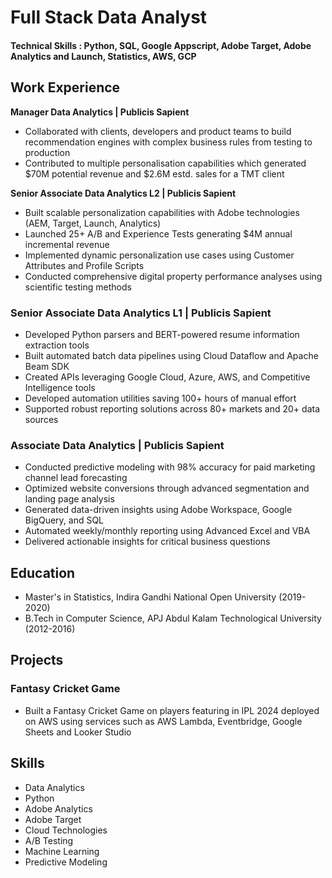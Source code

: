 # Full Stack Data Analyst

#### Technical Skills : Python, SQL, Google Appscript, Adobe Target, Adobe Analytics and Launch, Statistics, AWS, GCP

## Work Experience

**Manager Data Analytics | Publicis Sapient**
- Collaborated with clients, developers and product teams to build recommendation engines with complex business rules from testing to production
- Contributed to multiple personalisation capabilities which generated $70M potential revenue and $2.6M estd. sales for a TMT client

**Senior Associate Data Analytics L2 | Publicis Sapient**
- Built scalable personalization capabilities with Adobe technologies (AEM, Target, Launch, Analytics)
- Launched 25+ A/B and Experience Tests generating $4M annual incremental revenue
- Implemented dynamic personalization use cases using Customer Attributes and Profile Scripts
- Conducted comprehensive digital property performance analyses using scientific testing methods

### Senior Associate Data Analytics L1 | Publicis Sapient
- Developed Python parsers and BERT-powered resume information extraction tools
- Built automated batch data pipelines using Cloud Dataflow and Apache Beam SDK
- Created APIs leveraging Google Cloud, Azure, AWS, and Competitive Intelligence tools
- Developed automation utilities saving 100+ hours of manual effort
- Supported robust reporting solutions across 80+ markets and 20+ data sources

### Associate Data Analytics | Publicis Sapient
- Conducted predictive modeling with 98% accuracy for paid marketing channel lead forecasting
- Optimized website conversions through advanced segmentation and landing page analysis
- Generated data-driven insights using Adobe Workspace, Google BigQuery, and SQL
- Automated weekly/monthly reporting using Advanced Excel and VBA
- Delivered actionable insights for critical business questions

## Education
- Master's in Statistics, Indira Gandhi National Open University (2019-2020)
- B.Tech in Computer Science, APJ Abdul Kalam Technological University (2012-2016)

## Projects
### Fantasy Cricket Game
- Built a Fantasy Cricket Game on players featuring in IPL 2024 deployed on AWS using services such as AWS Lambda, Eventbridge, Google Sheets and Looker Studio

## Skills
- Data Analytics
- Python
- Adobe Analytics
- Adobe Target
- Cloud Technologies
- A/B Testing
- Machine Learning
- Predictive Modeling
